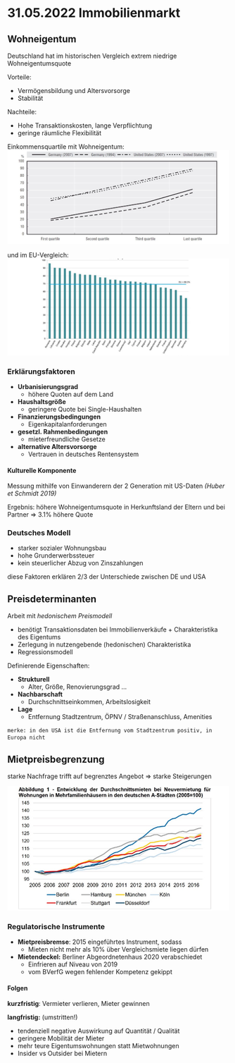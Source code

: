 # 31.05.2022 Immobilienmarkt

## Wohneigentum

Deutschland hat im historischen Vergleich extrem niedrige Wohneigentumsquote

Vorteile:

- Vermögensbildung und Altersvorsorge
- Stabilität

Nachteile:

- Hohe Transaktionskosten, lange Verpflichtung
- geringe räumliche Flexibilität



Einkommensquartile mit Wohneigentum: ![2022-05-31_09.24.23](../images/2022-05-31_09.24.23.jpg)

und im EU-Vergleich: ![2022-05-31_09.26.21](../images/2022-05-31_09.26.21.jpg)

### Erklärungsfaktoren

- **Urbanisierungsgrad** 
    - höhere Quoten auf dem Land
- **Haushaltsgröße**
    - geringere Quote bei Single-Haushalten
- **Finanzierungsbedingungen** 
    - Eigenkapitalanforderungen
- **gesetzl. Rahmenbedingungen** 
    - mieterfreundliche Gesetze
- **alternative Altersvorsorge** 
    - Vertrauen in deutsches Rentensystem



#### Kulturelle Komponente

Messung mithilfe von Einwanderern der 2 Generation mit US-Daten *(Huber et Schmidt 2019)*

Ergebnis: höhere Wohneigentumsquote in Herkunftsland der Eltern und bei Partner => 3.1% höhere Quote

### Deutsches Modell

- starker sozialer Wohnungsbau
- hohe Grunderwerbssteuer
- kein steuerlicher Abzug von Zinszahlungen

diese Faktoren erklären 2/3 der Unterschiede zwischen DE und USA



## Preisdeterminanten

Arbeit mit *hedonischem Preismodell*

- benötigt Transaktionsdaten bei Immobilienverkäufe + Charakteristika des Eigentums
- Zerlegung in nutzengebende (hedonischen) Charakteristika
- Regressionsmodell



Definierende Eigenschaften:

- **Strukturell**
    - Alter, Größe, Renovierungsgrad ...
- **Nachbarschaft**
    - Durchschnittseinkommen, Arbeitslosigkeit 
- **Lage**
    - Entfernung Stadtzentrum, ÖPNV / Straßenanschluss, Amenities

```
merke: in den USA ist die Entfernung vom Stadtzentrum positiv, in Europa nicht
```



## Mietpreisbegrenzung

starke Nachfrage trifft auf begrenztes Angebot => starke Steigerungen

![2022-05-31_10.10.56](../images/2022-05-31_10.10.56.jpg)

### Regulatorische Instrumente

- **Mietpreisbremse**: 2015 eingeführtes Instrument, sodass
    - Mieten nicht mehr als 10% über Vergleichsmiete liegen dürfen
- **Mietendeckel:** Berliner Abgeordnetenhaus 2020 verabschiedet
    - Einfrieren auf Niveau von 2019
    - vom BVerfG wegen fehlender Kompetenz gekippt

#### Folgen

**kurzfristig**: Vermieter verlieren, Mieter gewinnen

**langfristig:** (umstritten!)

- tendenziell negative Auswirkung auf Quantität / Qualität
- geringere Mobilität der Mieter
- mehr teure Eigentumswohnungen statt Mietwohnungen
- Insider vs Outsider bei Mietern










